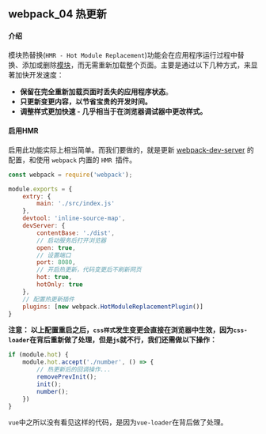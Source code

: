 ## webpack_04 热更新

#### 介绍

​	模块热替换(`HMR - Hot Module Replacement`)功能会在应用程序运行过程中替换、添加或删除[模块](https://www.webpackjs.com/concepts/modules/)，而无需重新加载整个页面。主要是通过以下几种方式，来显著加快开发速度：

- **保留在完全重新加载页面时丢失的应用程序状态**。
- **只更新变更内容，以节省宝贵的开发时间。**
- **调整样式更加快速 - 几乎相当于在浏览器调试器中更改样式。**

#### 启用HMR

启用此功能实际上相当简单。而我们要做的，就是更新 [webpack-dev-server](https://github.com/webpack/webpack-dev-server) 的配置，和使用 `webpack` 内置的 `HMR `插件。

```js
const webpack = require('webpack');

module.exports = {
    extry: {
        main: './src/index.js'
    },
    devtool: 'inline-source-map',
    devServer: {
        contentBase: './dist',
        // 启动服务后打开浏览器
        open: true,
        // 设置端口
        port: 8080,
        // 开启热更新，代码变更后不刷新网页
        hot: true,
        hotOnly: true
    },
    // 配置热更新插件
    plugins: [new webpack.HotModuleReplacementPlugin()]
}
```

**注意： 以上配置重启之后，`css样式`发生变更会直接在浏览器中生效，因为`css-loader`在背后重新做了处理，但是`js`就不行，我们还需做以下操作：**

```js
if (module.hot) {
    module.hot.accept('./number', () => {
        // 热更新后的回调操作...
        removePrevInit();
        init();
        number();
    })
}
```

`vue`中之所以没有看见这样的代码，是因为`vue-loader`在背后做了处理。

